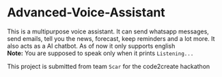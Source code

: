 # Advanced-Voice-Assistant
This is a multipurpose voice assistant. It can send whatsapp messages, send emails, tell you the news, forecast, keep reminders and a lot more. It also acts as a AI chatbot. As of now it only supports english <br>
**Note:** You are supposed to speak only when it prints `Listening...`


This project is submitted from team `Scar` for the code2create hackathon


